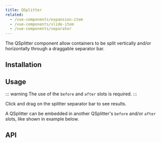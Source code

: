 ```yaml
---
title: QSplitter
related:
  - /vue-components/expansion-item
  - /vue-components/slide-item
  - /vue-components/separator
---
```


The QSplitter component allow containers to be split vertically and/or horizontally through a draggable separator bar.

## Installation
<doc-installation components="QSplitter" />

## Usage

::: warning
The use of the `before` and `after` slots is required.
:::

Click and drag on the splitter separator bar to see results.

<doc-example title="Basic" file="QSplitter/Basic" />

<doc-example title="Horizontal" file="QSplitter/Horizontal" />

<doc-example title="Custom dragging limits (50-100)" file="QSplitter/Limits" />

<doc-example title="On a dark background with customized separator" file="QSplitter/CustomizedSeparator" dark />

A QSplitter can be embedded in another QSplitter's `before` and/or `after` slots, like shown in example below.

<doc-example title="Embedded" file="QSplitter/Embedded" />

<doc-example title="Image Fun" file="QSplitter/ImageFun" />

<doc-example title="Reactive Images" file="QSplitter/ReactiveImages" />

## API
<doc-api file="QSplitter" />
